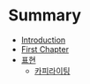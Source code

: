 # Summary

* [Introduction](README.md)
* [First Chapter](chapter1.md)
* [표현](d45c-d604.md)
  * [카피라이팅](d45c-d604/ce74-d53c-b77c-c774-d305.md)

